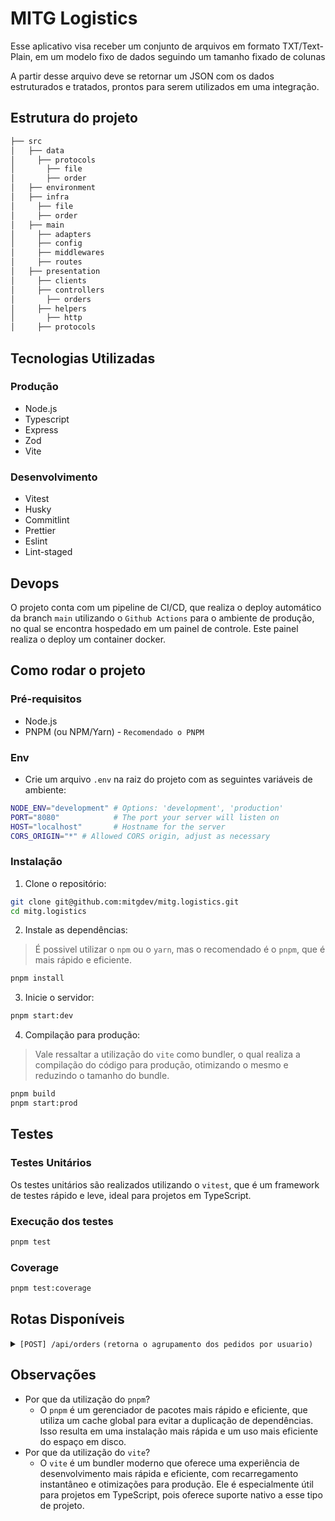 # MITG Logistics

Esse aplicativo visa receber um conjunto de arquivos em formato TXT/Text-Plain, em um modelo fixo de dados seguindo um tamanho fixado de colunas

A partir desse arquivo deve se retornar um JSON com os dados estruturados e tratados, prontos para serem utilizados em uma integração.

## Estrutura do projeto

```bash
├── src
│   ├── data
│     ├── protocols
│       ├── file
│       ├── order
│   ├── environment
│   ├── infra
│     ├── file
│     ├── order
│   ├── main
│     ├── adapters
│     ├── config
│     ├── middlewares
│     ├── routes
│   ├── presentation
│     ├── clients
│     ├── controllers
│       ├── orders
│     ├── helpers
│       ├── http
│     ├── protocols
```

## Tecnologias Utilizadas

### Produção

- Node.js
- Typescript
- Express
- Zod
- Vite

### Desenvolvimento

- Vitest
- Husky
- Commitlint
- Prettier
- Eslint
- Lint-staged

## Devops

O projeto conta com um pipeline de CI/CD, que realiza o deploy automático da branch `main` utilizando o `Github Actions` para o ambiente de produção, no qual se encontra hospedado em um painel de controle. Este painel realiza o deploy um container docker.

## Como rodar o projeto

### Pré-requisitos

- Node.js
- PNPM (ou NPM/Yarn) - `Recomendado o PNPM`

### Env

- Crie um arquivo `.env` na raiz do projeto com as seguintes variáveis de ambiente:

```bash
NODE_ENV="development" # Options: 'development', 'production'
PORT="8080"            # The port your server will listen on
HOST="localhost"       # Hostname for the server
CORS_ORIGIN="*" # Allowed CORS origin, adjust as necessary
```

### Instalação

1. Clone o repositório:

```bash
git clone git@github.com:mitgdev/mitg.logistics.git
cd mitg.logistics
```

2. Instale as dependências:

> É possivel utilizar o `npm` ou o `yarn`, mas o recomendado é o `pnpm`, que é mais rápido e eficiente.

```bash
pnpm install
```

3. Inicie o servidor:

```bash
pnpm start:dev
```

4. Compilação para produção:

> Vale ressaltar a utilização do `vite` como bundler, o qual realiza a compilação do código para produção, otimizando o mesmo e reduzindo o tamanho do bundle.

```bash
pnpm build
pnpm start:prod
```

## Testes

### Testes Unitários

Os testes unitários são realizados utilizando o `vitest`, que é um framework de testes rápido e leve, ideal para projetos em TypeScript.

### Execução dos testes

```bash
pnpm test
```

### Coverage

```bash
pnpm test:coverage
```

## Rotas Disponíveis

<details>
  <summary>
    <code>[POST] /api/orders</code>
    <code>(retorna o agrupamento dos pedidos por usuario)</code>
  </summary>

### Parameters

- `order_id`: ID do pedido. Este campo é opcional e pode ser utilizado para filtrar os pedidos retornados.
  - Exemplo: `?order_id=123`
- `startDate`: Data de início para filtrar os pedidos. Este campo é opcional e pode ser utilizado para filtrar os pedidos retornados.
  - Exemplo: `?startDate=2021-01-01`
- `endDate`: Data de fim para filtrar os pedidos. Este campo é opcional e pode ser utilizado para filtrar os pedidos retornados.
  - Exemplo: `?endDate=2021-12-31`

Combinações de filtros:

- `?order_id=123&startDate=2021-01-01`
- `?order_id=123&endDate=2021-12-31`
- `?startDate=2021-01-01&endDate=2021-12-31`
- `?order_id=123&startDate=2021-01-01&endDate=2021-12-31`

A datas seguem o formate `YYYY-MM-DD`, e o `order_id` é um número inteiro. Sendo que a data de início deve ser menor que a data de fim.

### Body

- `files`: Arquivo(s) a serem processados. O arquivo deve ser enviado no formato `multipart/form-data` e deve conter os dados no formato fixo especificado.
  - Exemplo: `files: [file1.txt, file2.txt]`, os arquivos devem ser no formato `txt` e devem conter os dados no formato fixo especificado.

### Response

#### Sucesso

```json
{
  {
    "data": [
        {
            "user_id": 49,
            "user_name": "Ken Wintheiser",
            "orders": [
                {
                    "order_id": 531,
                    "total": 2125.89,
                    "date": "2021-03-21",
                    "products": [
                        {
                            "product_id": 4,
                            "value": 400.75
                        },
                        {
                            "product_id": 4,
                            "value": 1725.14
                        }
                    ]
                }
            ]
        }
    ]
  }
}
```

#### Erro

```json
{
  "error": {
    "issues": [
      {
        "message": "Files is required",
        "code": "invalid_type",
        "expected": "array",
        "received": "undefined",
        "path": ["files"],
        "fatal": false
      }
    ],
    "name": "ZodError"
  }
}
```

</details>

## Observações

- Por que da utilização do `pnpm`?
  - O `pnpm` é um gerenciador de pacotes mais rápido e eficiente, que utiliza um cache global para evitar a duplicação de dependências. Isso resulta em uma instalação mais rápida e um uso mais eficiente do espaço em disco.
- Por que da utilização do `vite`?
  - O `vite` é um bundler moderno que oferece uma experiência de desenvolvimento mais rápida e eficiente, com recarregamento instantâneo e otimizações para produção. Ele é especialmente útil para projetos em TypeScript, pois oferece suporte nativo a esse tipo de projeto.
